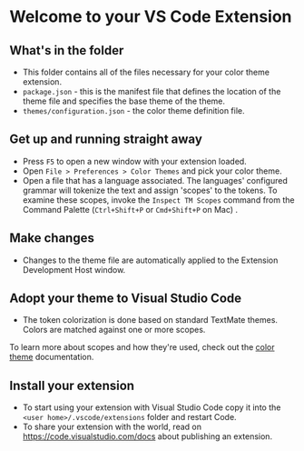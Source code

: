 # Welcome to your VS Code Extension

## What's in the folder

- This folder contains all of the files necessary for your color theme extension.
- `package.json` - this is the manifest file that defines the location of the theme file and
  specifies the base theme of the theme.
- `themes/configuration.json` - the color theme definition file.

## Get up and running straight away

- Press `F5` to open a new window with your extension loaded.
- Open `File > Preferences > Color Themes` and pick your color theme.
- Open a file that has a language associated. The languages' configured grammar will tokenize the
  text and assign 'scopes' to the tokens. To examine these scopes, invoke the `Inspect TM Scopes`
  command from the Command Palette (`Ctrl+Shift+P` or `Cmd+Shift+P` on Mac) .

## Make changes

- Changes to the theme file are automatically applied to the Extension Development Host window.

## Adopt your theme to Visual Studio Code

- The token colorization is done based on standard TextMate themes. Colors are matched against one
  or more scopes.

To learn more about scopes and how they're used, check out the
[color theme](https://code.visualstudio.com/api/extension-guides/color-theme) documentation.

## Install your extension

- To start using your extension with Visual Studio Code copy it into the
  `<user home>/.vscode/extensions` folder and restart Code.
- To share your extension with the world, read on https://code.visualstudio.com/docs about
  publishing an extension.
